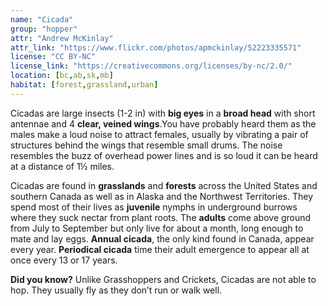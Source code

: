 ```yaml
---
name: "Cicada"
group: "hopper"
attr: "Andrew McKinlay"
attr_link: "https://www.flickr.com/photos/apmckinlay/52223335571"
license: "CC BY-NC"
license_link: "https://creativecommons.org/licenses/by-nc/2.0/"
location: [bc,ab,sk,mb]
habitat: [forest,grassland,urban]
---
```

Cicadas are large insects (1-2 in) with **big eyes** in a **broad head** with short antennae and 4 **clear, veined wings**.You have probably heard them as the males make a loud noise to attract females, usually by vibrating a pair of structures behind the wings that resemble small drums. The noise resembles the buzz of overhead power lines and is so loud it can be heard at a distance of 1½ miles.

Cicadas are found in **grasslands** and **forests** across the United States and southern Canada as well as in Alaska and the Northwest Territories. They spend most of their lives as **juvenile** nymphs in underground burrows where they suck nectar from plant roots. The **adults** come above ground from July to September but only live for about a month, long enough to mate and lay eggs. **Annual cicada**, the only kind found in Canada, appear every year. **Periodical cicada** time their adult emergence to appear all at once every 13 or 17 years. 

**Did you know?** Unlike Grasshoppers and Crickets, Cicadas are not able to hop. They usually fly as they don’t run or walk well.
